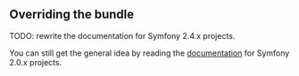 ## Overriding the bundle

TODO: rewrite the documentation for Symfony 2.4.x projects.

You can still get the general idea by reading the [documentation](https://github.com/emiliemarchand/PrismPollBundle/blob/symfony-2.0.x/Resources/doc/overriding.md) for Symfony 2.0.x projects.